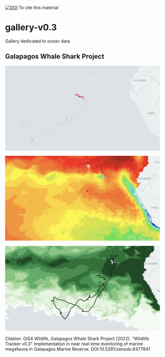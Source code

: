 [![DOI](https://zenodo.org/badge/482117625.svg)](https://zenodo.org/badge/latestdoi/482117625)
To cite this material

# gallery-v0.3
Gallery dedicated to ocean data

## Galapagos Whale Shark Project
![path](images/sky_path.gif)

![path](images/sky_sst_gif.gif)

![path](images/sky_chl_gif_qtile.gif)

Citation.
GIS4 Wildife, Galapagos Whale Shark Project (2022). "Wildlife Tracker v0.3" implementation in near real-time monitoring of marine megafauna in Galapagos Marine Reserve. DOI:10.5281/zenodo.6477841	
